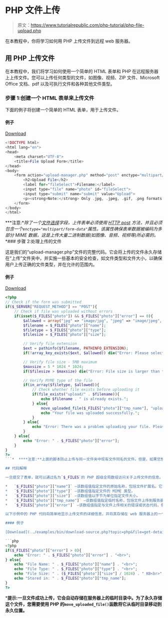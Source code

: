 # PHP 文件上传

> 原文：<https://www.tutorialrepublic.com/php-tutorial/php-file-upload.php>

在本教程中，你将学习如何用 PHP 上传文件到远程 web 服务器。

## 用 PHP 上传文件

在本教程中，我们将学习如何使用一个简单的 HTML 表单和 PHP 在远程服务器上上传文件。您可以上传任何类型的文件，如图像、视频、ZIP 文件、Microsoft Office 文档、pdf 以及可执行文件和各种其他文件类型。

### 步骤 1:创建一个 HTML 表单来上传文件

下面的例子将创建一个简单的 HTML 表单，用于上传文件。

#### 例子

[Download](../examples/bin/download-source.php?topic=php&file=file-upload-form "Download Source Code")

```php
<!DOCTYPE html>
<html lang="en">
<head>
    <meta charset="UTF-8">
    <title>File Upload Form</title>
</head>
<body>
    <form action="upload-manager.php" method="post" enctype="multipart/form-data">
        <h2>Upload File</h2>
        <label for="fileSelect">Filename:</label>
        <input type="file" name="photo" id="fileSelect">
        <input type="submit" name="submit" value="Upload">
        <p><strong>Note:</strong> Only .jpg, .jpeg, .gif, .png formats allowed to a max size of 5 MB.</p>
    </form>
</body>
</html>
```

 ***注意:**除了一个[文件选择](../html-tutorial/html-forms.php)字段，上传表单必须使用 [HTTP post](php-get-and-post.php) 方法，并且必须包含一个`enctype="multipart/form-data"`属性。该属性确保表单数据被编码为多部分 MIME 数据，这是上传大量二进制数据(如图像、音频、视频等)所必需的。*  *### 步骤 2:处理上传的文件

这是我们的“upload-manager.php”文件的完整代码。它会将上传的文件永久存储在“上传”文件夹中，并实施一些基本的安全检查，如文件类型和文件大小，以确保用户上传正确的文件类型，并在允许的范围内。

#### 例子

[Download](../examples/bin/download-source.php?topic=php&file=upload-manager "Download Source Code") 

```php
<?php
// Check if the form was submitted
if($_SERVER["REQUEST_METHOD"] == "POST"){
    // Check if file was uploaded without errors
    if(isset($_FILES["photo"]) && $_FILES["photo"]["error"] == 0){
        $allowed = array("jpg" => "image/jpg", "jpeg" => "image/jpeg", "gif" => "image/gif", "png" => "image/png");
        $filename = $_FILES["photo"]["name"];
        $filetype = $_FILES["photo"]["type"];
        $filesize = $_FILES["photo"]["size"];

        // Verify file extension
        $ext = pathinfo($filename, PATHINFO_EXTENSION);
        if(!array_key_exists($ext, $allowed)) die("Error: Please select a valid file format.");

        // Verify file size - 5MB maximum
        $maxsize = 5 * 1024 * 1024;
        if($filesize > $maxsize) die("Error: File size is larger than the allowed limit.");

        // Verify MYME type of the file
        if(in_array($filetype, $allowed)){
            // Check whether file exists before uploading it
            if(file_exists("upload/" . $filename)){
                echo $filename . " is already exists.";
            } else{
                move_uploaded_file($_FILES["photo"]["tmp_name"], "upload/" . $filename);
                echo "Your file was uploaded successfully.";
            } 
        } else{
            echo "Error: There was a problem uploading your file. Please try again."; 
        }
    } else{
        echo "Error: " . $_FILES["photo"]["error"];
    }
}
?>
```*  ****注意:**上面的脚本防止上传与同一文件夹中现有文件同名的文件。但是，如果您想允许这样做，只需在文件名前添加一个随机字符串或时间戳，比如`$filename = time() . '_' . $_FILES["photo"]["name"];`*  *您可能想知道这段代码是关于什么的。好吧，让我们一个接一个地检查这个示例代码的每个部分，以便更好地理解这个过程。

## 代码解释

一旦提交了表单，就可以通过名为`$_FILES`的 PHP 超级全局数组访问关于上传文件的信息。例如，我们的上传表单包含一个名为 photo(即`name="photo"`)的文件选择字段，如果任何用户使用该字段上传了一个文件，我们可以通过`$_FILES["photo"]`关联数组获得其详细信息，如名称、类型、大小、临时名称或尝试上传时出现的任何错误，如下所示:

*   `$_FILES["photo"]["name"]` —该数组值指定文件的原始名称，包括文件扩展名。它不包括文件路径。
*   `$_FILES["photo"]["type"]` —该数组值指定文件的 MIME 类型。
*   `$_FILES["photo"]["size"]` —该数组值以字节为单位指定文件大小。
*   `$_FILES["photo"]["tmp_name"]` —该数组值指定临时名称，包括文件上传到服务器后分配给文件的完整路径。
*   `$_FILES["photo"]["error"]` —该数组值指定与文件上传相关的错误或状态代码，例如，如果没有错误，它将为 0。

以下示例中的 PHP 代码将简单地显示上传文件的详细信息，并将其存储在 web 服务器上的一个临时目录中。

#### 例子

[Download](../examples/bin/download-source.php?topic=php&file=get-details-of-uploaded-file "Download Source Code")

```php
<?php
if($_FILES["photo"]["error"] > 0){
    echo "Error: " . $_FILES["photo"]["error"] . "<br>";
} else{
    echo "File Name: " . $_FILES["photo"]["name"] . "<br>";
    echo "File Type: " . $_FILES["photo"]["type"] . "<br>";
    echo "File Size: " . ($_FILES["photo"]["size"] / 1024) . " KB<br>";
    echo "Stored in: " . $_FILES["photo"]["tmp_name"];
}
?>
```

 ***提示:**一旦文件成功上传，它会自动存储在服务器上的临时目录中。为了永久存储这个文件，您需要使用 PHP 的`move_uploaded_file()`函数将它从临时目录移动到永久位置。****